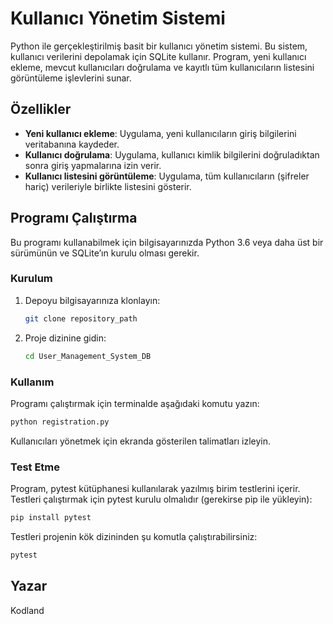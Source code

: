 # Kullanıcı Yönetim Sistemi

Python ile gerçekleştirilmiş basit bir kullanıcı yönetim sistemi. Bu sistem, kullanıcı verilerini depolamak için SQLite kullanır. Program, yeni kullanıcı ekleme, mevcut kullanıcıları doğrulama ve kayıtlı tüm kullanıcıların listesini görüntüleme işlevlerini sunar.

## Özellikler

- **Yeni kullanıcı ekleme**: Uygulama, yeni kullanıcıların giriş bilgilerini veritabanına kaydeder.
- **Kullanıcı doğrulama**: Uygulama, kullanıcı kimlik bilgilerini doğruladıktan sonra giriş yapmalarına izin verir.
- **Kullanıcı listesini görüntüleme**: Uygulama, tüm kullanıcıların (şifreler hariç) verileriyle birlikte listesini gösterir.

## Programı Çalıştırma

Bu programı kullanabilmek için bilgisayarınızda Python 3.6 veya daha üst bir sürümünün ve SQLite’ın kurulu olması gerekir.

### Kurulum

1. Depoyu bilgisayarınıza klonlayın:
    ```bash
    git clone repository_path
    ```
2. Proje dizinine gidin:
    ```bash
    cd User_Management_System_DB
    ```

### Kullanım

Programı çalıştırmak için terminalde aşağıdaki komutu yazın:
```bash
python registration.py
```
Kullanıcıları yönetmek için ekranda gösterilen talimatları izleyin.

### Test Etme

Program, pytest kütüphanesi kullanılarak yazılmış birim testlerini içerir. Testleri çalıştırmak için pytest kurulu olmalıdır (gerekirse pip ile yükleyin):
```bash
pip install pytest
```

Testleri projenin kök dizininden şu komutla çalıştırabilirsiniz:
```bash
pytest
```
## Yazar

Kodland
